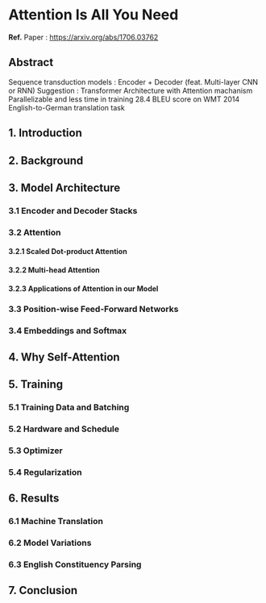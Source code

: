 # Attention Is All You Need
**Ref.**
Paper : https://arxiv.org/abs/1706.03762
## Abstract

Sequence transduction models : Encoder + Decoder (feat. Multi-layer CNN or RNN)
Suggestion : Transformer Architecture with Attention machanism
Parallelizable and less time in training
28.4 BLEU score on WMT 2014 English-to-German translation task
## 1. Introduction

## 2. Background

## 3. Model Architecture

### 3.1 Encoder and Decoder Stacks

### 3.2 Attention

#### 3.2.1 Scaled Dot-product Attention

#### 3.2.2 Multi-head Attention

#### 3.2.3 Applications of Attention in our Model

### 3.3 Position-wise Feed-Forward Networks

### 3.4 Embeddings and Softmax
## 4. Why Self-Attention

## 5. Training

### 5.1 Training Data and Batching

### 5.2 Hardware and Schedule

### 5.3 Optimizer

### 5.4 Regularization

## 6. Results

### 6.1 Machine Translation

### 6.2 Model Variations
### 6.3 English Constituency Parsing

## 7. Conclusion

